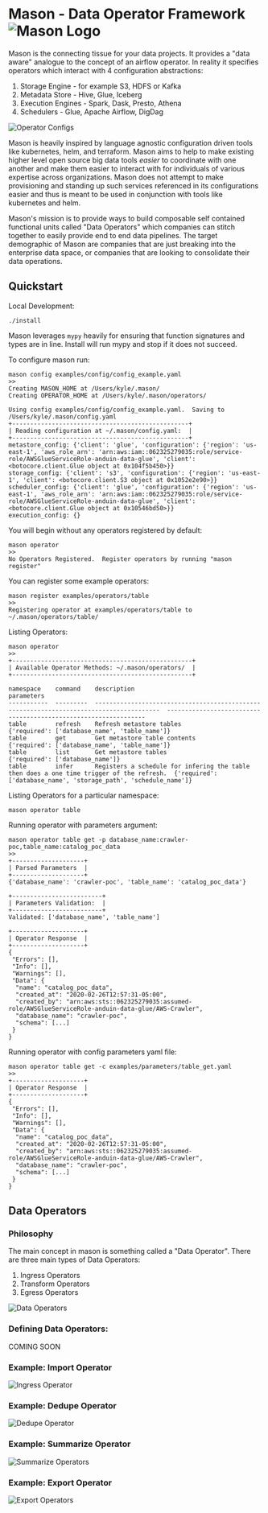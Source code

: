 # Mason - Data Operator Framework ![Mason Logo](/images/MasonLogo.png) 

Mason is the connecting tissue for your data projects.   It provides a "data aware" analogue to the concept of an airflow operator.   In reality it specifies operators which interact with 4 configuration abstractions:

1.   Storage Engine - for example S3, HDFS or Kafka
2.   Metadata Store - Hive, Glue, Iceberg
3.   Execution Engines -  Spark, Dask, Presto, Athena 
4.   Schedulers - Glue, Apache Airflow, DigDag

![Operator Configs](images/OperatorConfigs.png)

Mason is heavily inspired by language agnostic configuration driven tools like kubernetes, helm, and terraform.   Mason aims to help to make existing higher level open source big data tools _easier_ to coordinate with one another and make them easier to interact with for individuals of various expertise across organizations.  Mason does not attempt to make provisioning and standing up such services referenced in its configurations easier and thus is meant to be used in conjunction with tools
like kubernetes and helm.

Mason's mission is to provide ways to build composable self contained functional units called "Data Operators" which companies can stitch together to easily provide end to end data pipelines.   The target demographic of Mason are companies that are just breaking into the enterprise data space, or companies that are looking to consolidate their data operations.

## Quickstart
Local Development:
```
./install
```
Mason leverages `mypy` heavily for ensuring that function signatures and types are in line. Install will run mypy and stop if it does not succeed.  

To configure mason run:
```
mason config examples/config/config_example.yaml
>>
Creating MASON_HOME at /Users/kyle/.mason/
Creating OPERATOR_HOME at /Users/kyle/.mason/operators/

Using config examples/config/config_example.yaml.  Saving to /Users/kyle/.mason/config.yaml
+-------------------------------------------------+
| Reading configuration at ~/.mason/config.yaml:  |
+-------------------------------------------------+
metastore_config: {'client': 'glue', 'configuration': {'region': 'us-east-1', 'aws_role_arn': 'arn:aws:iam::062325279035:role/service-role/AWSGlueServiceRole-anduin-data-glue', 'client': <botocore.client.Glue object at 0x104f5b450>}}
storage_config: {'client': 's3', 'configuration': {'region': 'us-east-1', 'client': <botocore.client.S3 object at 0x1052e2e90>}}
scheduler_config: {'client': 'glue', 'configuration': {'region': 'us-east-1', 'aws_role_arn': 'arn:aws:iam::062325279035:role/service-role/AWSGlueServiceRole-anduin-data-glue', 'client': <botocore.client.Glue object at 0x10546bd50>}}
execution_config: {}
```
You will begin without any operators registered by default:
```
mason operator
>>
No Operators Registered.  Register operators by running "mason register"

```
  You can register some example operators:
```
mason register examples/operators/table
>>
Registering operator at examples/operators/table to ~/.mason/operators/table/
```
Listing Operators:
```
mason operator
>>
+--------------------------------------------------+
| Available Operator Methods: ~/.mason/operators/  |
+--------------------------------------------------+

namespace    command    description                                                                               parameters
-----------  ---------  ----------------------------------------------------------------------------------------  ----------------------------------------------------------------
table        refresh    Refresh metastore tables                                                                  {'required': ['database_name', 'table_name']}
table        get        Get metastore table contents                                                              {'required': ['database_name', 'table_name']}
table        list       Get metastore tables                                                                      {'required': ['database_name']}
table        infer      Registers a schedule for infering the table then does a one time trigger of the refresh.  {'required': ['database_name', 'storage_path', 'schedule_name']}

```
Listing Operators for a particular namespace:
```
mason operator table
```

Running operator with parameters argument:
```
mason operator table get -p database_name:crawler-poc,table_name:catalog_poc_data
>>
+--------------------+
| Parsed Parameters  |
+--------------------+
{'database_name': 'crawler-poc', 'table_name': 'catalog_poc_data'}

+-------------------------+
| Parameters Validation:  |
+-------------------------+
Validated: ['database_name', 'table_name']

+--------------------+
| Operator Response  |
+--------------------+
{
 "Errors": [],
 "Info": [],
 "Warnings": [],
 "Data": {
  "name": "catalog_poc_data",
  "created_at": "2020-02-26T12:57:31-05:00",
  "created_by": "arn:aws:sts::062325279035:assumed-role/AWSGlueServiceRole-anduin-data-glue/AWS-Crawler",
  "database_name": "crawler-poc",
  "schema": [...]
 }
}

```
Running operator with config parameters yaml file:

```
mason operator table get -c examples/parameters/table_get.yaml
>>
+--------------------+
| Operator Response  |
+--------------------+
{
 "Errors": [],
 "Info": [],
 "Warnings": [],
 "Data": {
  "name": "catalog_poc_data",
  "created_at": "2020-02-26T12:57:31-05:00",
  "created_by": "arn:aws:sts::062325279035:assumed-role/AWSGlueServiceRole-anduin-data-glue/AWS-Crawler",
  "database_name": "crawler-poc",
  "schema": [...]
 }
}
```


## Data Operators 

### Philosophy

The main concept in mason is something called a "Data Operator".  There are three main types of Data Operators:

1.  Ingress Operators
2.  Transform Operators
3.  Egress Operators

![Data Operators](images/DataOperators.png)

### Defining Data Operators:
COMING SOON


### Example: Import Operator

![Ingress Operator](images/IngressOperator.png)

### Example: Dedupe Operator

![Dedupe Operator](images/DedupeOperator.png)

### Example: Summarize Operator

![Summarize Operators](images/SummarizeOperator.png)

### Example: Export Operator

![Export Operators](images/ExportOperator.png)
